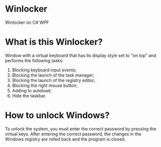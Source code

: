 # Winlocker
Winlocker on C# WPF

# What is this Winlocker?
Window with a virtual keyboard that has its display style set to "on top" and performs the following tasks:
1. Blocking keyboard input events;
2. Blocking the launch of the task manager;
3. Blocking the launch of the registry editor;
4. Blocking the right mouse button;
5. Adding to autoload;
6. Hide the taskbar.

# How to unlock Windows?
To unlock the system, you must enter the correct password by pressing the virtual keys. After entering the correct password, the changes in the Windows registry are rolled back and the program is closed.